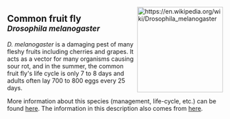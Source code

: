 <img 
title="https://en.wikipedia.org/wiki/Drosophila_melanogaster"
src="https://upload.wikimedia.org/wikipedia/commons/9/95/Drosophila_melanogaster_Proboscis.jpg" 
height="200"
class="center"
align="right">

## Common fruit fly <br><sup>*Drosophila melanogaster*</sup>

_D. melanogaster_ is a damaging pest of many fleshy fruits including cherries and grapes. It acts as a vector for many organisms causing sour rot, and in the summer, the common fruit fly's life cycle is only 7 to 8 days and adults often lay 700 to 800 eggs every 25 days. 

More information about this species (management, life-cycle, etc.) can be found [here](http://ipm.ucanr.edu/PMG/r302301611.html). The information in this description also comes from [here](http://ipm.ucanr.edu/PMG/r302301611.html).


<!--stackedit_data:
eyJoaXN0b3J5IjpbMjUyMTAzNTUzLDUzMzk3Mzk0MSwtMTU5MD
E0ODQyMSwtMjAzMjQ2MjkzMyw5MjIwMjE2MzZdfQ==
-->